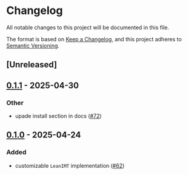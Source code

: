 # Changelog

All notable changes to this project will be documented in this file.

The format is based on [Keep a Changelog](https://keepachangelog.com/en/1.0.0/),
and this project adheres to [Semantic Versioning](https://semver.org/spec/v2.0.0.html).

## [Unreleased]

## [0.1.1](https://github.com/privacy-scaling-explorations/zk-kit.rust/compare/zk-kit-lean-imt-v0.1.0...zk-kit-lean-imt-v0.1.1) - 2025-04-30

### Other

- upade install section in docs ([#72](https://github.com/privacy-scaling-explorations/zk-kit.rust/pull/72))

## [0.1.0](https://github.com/privacy-scaling-explorations/zk-kit.rust/releases/tag/zk-kit-lean-imt-v0.1.0) - 2025-04-24

### Added

- customizable `LeanIMT` implementation ([#62](https://github.com/privacy-scaling-explorations/zk-kit.rust/pull/62))
